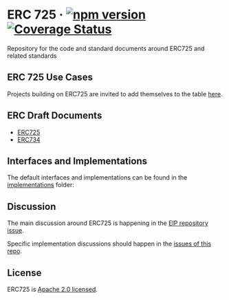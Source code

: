 # ERC 725 &middot; [![npm version](https://img.shields.io/npm/v/@erc725/smart-contracts.svg?style=flat)](https://www.npmjs.com/package/@erc725/smart-contracts) [![Coverage Status](https://coveralls.io/repos/github/ERC725Alliance/ERC725/badge.svg?branch=main)](https://coveralls.io/github/ERC725Alliance/ERC725?branch=main)

Repository for the code and standard documents around ERC725 and related standards

## ERC 725 Use Cases

Projects building on ERC725 are invited to add themselves to the table [here](https://github.com/ERC725Alliance/ERC725/blob/master/docs/use-cases.md).

## ERC Draft Documents

- [ERC725](https://github.com/ERC725Alliance/ERC725/blob/master/docs/ERC-725.md)
- [ERC734](https://github.com/ERC725Alliance/ERC725/blob/master/docs/ERC-734.md)

## Interfaces and Implementations

The default interfaces and implementations can be found in the [implementations](https://github.com/ERC725Alliance/ERC725/tree/master/implementations) folder:

## Discussion

The main discussion around ERC725 is happening in the [EIP repository issue](https://github.com/ethereum/EIPs/issues/725).

Specific implementation discussions should happen in the [issues of this repo](https://github.com/ERC725Alliance/ERC725/issues).

## License

ERC725 is [Apache 2.0 licensed](./LICENSE).
